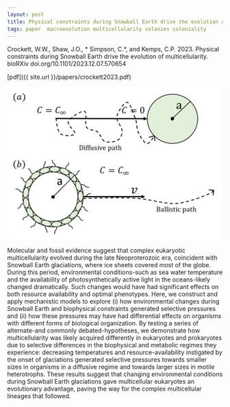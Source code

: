 ```yaml
---
layout: post
title: Physical constraints during Snowball Earth drive the evolution of multicellularity
tags: paper  macroevolution multicellularity colonies coloniality
---
```


Crockett, W.W., Shaw, J.O., * Simpson, C.*, and Kemps, C.P. 2023. Physical constraints during Snowball Earth drive the evolution of multicellularity.  bioRXiv doi.org/10.1101/2023.12.07.570654

[pdf]({{ site.url }}/papers/crockett2023.pdf)


<img src="/assets/img/DoubleDiagram.png"  width = "500px"/>


Molecular and fossil evidence suggest that complex eukaryotic multicellularity evolved during the late Neoproterozoic era, coincident with Snowball Earth glaciations, where ice sheets covered most of the globe. During this period, environmental conditions-such as sea water temperature and the availability of photosynthetically active light in the oceans-likely changed dramatically. Such changes would have had significant effects on both resource availability and optimal phenotypes. Here, we construct and apply mechanistic models to explore (i) how environmental changes during Snowball Earth and biophysical constraints generated selective pressures and (ii) how these pressures may have had differential effects on organisms with different forms of biological organization. By testing a series of alternate-and commonly debated-hypotheses, we demonstrate how multicellularity was likely acquired differently in eukaryotes and prokaryotes due to selective differences in the biophysical and metabolic regimes they experience: decreasing temperatures and resource-availability instigated by the onset of glaciations generated selective pressures towards smaller sizes in organisms in a diffusive regime and towards larger sizes in motile heterotrophs. These results suggest that changing environmental conditions during Snowball Earth glaciations gave multicellular eukaryotes an evolutionary advantage, paving the way for the complex multicellular lineages that followed.
